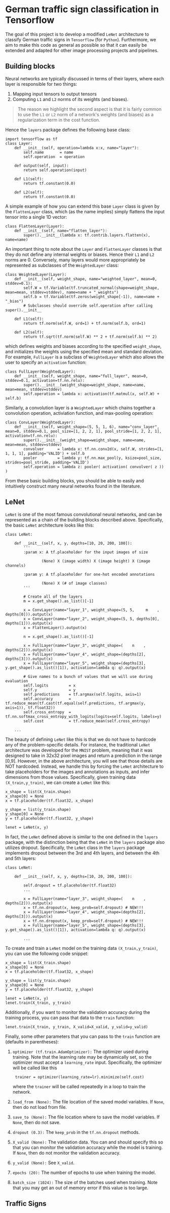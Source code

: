 # German traffic sign classification in Tensorflow
The goal of this project is to develop a modified `LeNet` architecture to classify German traffic signs in `Tensorflow` (for `Python`). Furthermore, we aim to make this code as general as possible so that it can easily be extended and adapted for other image processing projects and pipelines.

## Building blocks
Neural networks are typically discussed in terms of their layers, where each layer is responsible for two things:
1. Mapping input tensors to output tensors
1. Computing `L1` and `L2` norms of its weights (and biases).

> The reason we highlight the second aspect is that it is fairly common to use the `L1` or `L2` norm of a network's weights (and biases) as a regularization term in the cost function.

Hence the `layers` package defines the following base class:

    import tensorflow as tf
    class Layer:
        def __init__(self, operation=lambda x:x, name="layer"):
            self.name       = name
            self.operation  = operation

        def output(self, input):
            return self.operation(input)

        def L1(self):
            return tf.constant(0.0)

        def L2(self):
            return tf.constant(0.0)

A simple example of how you can extend this base `Layer` class is given by the `FlattenLayer` class, which (as the name implies) simply flattens the input tensor into a single 1D vector:

    class FlattenLayer(Layer):
        def __init__(self, name="flatten_layer"):
            super().__init__(lambda x: tf.contrib.layers.flatten(x), name=name)

An important thing to note about the `Layer` and `FlattenLayer` classes is that they do not define any internal weights or biases. Hence their `L1` and `L2` norms are 0. Conversely, many layers would more appropriately be represented as subclasses of the `WeightedLayer` class:

    class WeightedLayer(Layer):
        def __init__(self, weight_shape, name="weighted_layer", mean=0, stddev=0.1):
            self.W = tf.Variable(tf.truncated_normal(shape=weight_shape, mean=mean, stddev=stddev), name=name + "_weights")
            self.b = tf.Variable(tf.zeros(weight_shape[-1]), name=name + "_bias")
            # Subclasses should override self.operation after calling super().__init__

        def L1(self):
            return tf.norm(self.W, ord=1) + tf.norm(self.b, ord=1)

        def L2(self):
            return tf.sqrt(tf.norm(self.W) ** 2 + tf.norm(self.b) ** 2)


which defines weights and biases according to the specified `weight_shape`, and initializes the weights using the specified mean and standard deviation. For example, `FullLayer` is a subclass of `WeightedLayer` which also allows the user to specify an `activation` function:

    class FullLayer(WeightedLayer):
        def __init__(self, weight_shape, name="full_layer", mean=0, stddev=0.1, activation=tf.nn.relu):
            super().__init__(weight_shape=weight_shape, name=name, mean=mean, stddev=stddev)
            self.operation = lambda x: activation(tf.matmul(x, self.W) + self.b)

Similarly, a convolution layer is a `WeightedLayer` which chains together a convolution operation, activiation function, and max-pooling operation:

    class ConvLayer(WeightedLayer):
        def __init__(self, weight_shape=(5, 5, 1, 6), name="conv_layer", mean=0, stddev=0.1, pool_size=[1, 2, 2, 1], pool_stride=[1, 2, 2, 1], activation=tf.nn.relu):
            super().__init__(weight_shape=weight_shape, name=name, mean=mean, stddev=stddev)
            convolver      = lambda x: tf.nn.conv2d(x, self.W, strides=[1, 1, 1, 1], padding='VALID') + self.b
            pooler         = lambda y: tf.nn.max_pool(y, ksize=pool_size, strides=pool_stride, padding='VALID')
            self.operation = lambda z: pooler( activation( convolver( z )) )

From these basic building blocks, you should be able to easily and intuitively construct many neural networks found in the literature.

## LeNet
`LeNet` is one of the most famous convolutional neural networks, and can be represented as a chain of the building blocks described above. Specifically, the basic `LeNet` architecture looks like this:

    class LeNet:

        def __init__(self, x, y, depths=[10, 20, 200, 100]):
            '''
            :param x: A tf.placeholder for the input images of size

                    (None) X (image width) X (image height) X (image channels)

            :param y: A tf.placeholder for one-hot encoded annotations

                    (None) X (# of image classes)
            '''

            # Create all of the layers
            m = x.get_shape().as_list()[-1]

            x = ConvLayer(name="layer_1", weight_shape=(5, 5,     m    , depths[0])).output(x)
            x = ConvLayer(name="layer_2", weight_shape=(5, 5, depths[0], depths[1])).output(x)
            x = FlattenLayer().output(x)

            n = x.get_shape().as_list()[-1]

            x = FullLayer(name="layer_3", weight_shape=(    n    , depths[2])).output(x)
            x = FullLayer(name="layer_4", weight_shape=(depths[2], depths[3])).output(x)
            x = FullLayer(name="layer_5", weight_shape=(depths[3], y.get_shape().as_list()[1]), activation=lambda q: q).output(x)

            # Give names to a bunch of values that we will use during evaluation
            self.logits         = x
            self.y              = y
            self.predictions    = tf.argmax(self.logits, axis=1)
            self.accuracy       = tf.reduce_mean(tf.cast(tf.equal(self.predictions, tf.argmax(y, axis=1)), tf.float32))
            self.cross_entropy  = tf.nn.softmax_cross_entropy_with_logits(logits=self.logits, labels=y)
            self.cost           = tf.reduce_mean(self.cross_entropy)

        ...

The beauty of defining `LeNet` like this is that we do not have to hardcode any of the problem-specific details. For instance, the traditional `LeNet` architecture was developed for the `MNIST` problem, meaning that it was designed to take in 32x32 pixel images and return a prediction in the range [0,9]. However, in the above architecture, you will see that those details are NOT hardcoded. Instead, we handle this by forcing the `LeNet` architecture to take placeholders for the images and annotations as inputs, and infer dimensions from those values. Specifically, given training data `(X_train,y_train)`, we can create a `LeNet` like this:

    x_shape = list(X_train.shape)
    x_shape[0] = None
    x = tf.placeholder(tf.float32, x_shape)

    y_shape = list(y_train.shape)
    y_shape[0] = None
    y = tf.placeholder(tf.float32, y_shape)

    lenet = LeNet(x, y)

In fact, the `LeNet` defined above is similar to the one defined in the `layers` package, with the distinction being that the `LeNet` in the `layers` package also utilizes dropout. Specifically, the `LeNet` class in the `layers` package implements dropout between the 3rd and 4th layers, and between the 4th and 5th layers:

    class LeNet:

        def __init__(self, x, y, depths=[10, 20, 200, 100]):

            self.dropout = tf.placeholder(tf.float32)
            ...

            x = FullLayer(name="layer_3", weight_shape=(    n    , depths[2])).output(x)
            x = tf.nn.dropout(x, keep_prob=self.dropout) # NEW!!!
            x = FullLayer(name="layer_4", weight_shape=(depths[2], depths[3])).output(x)
            x = tf.nn.dropout(x, keep_prob=self.dropout) # NEW!!!
            x = FullLayer(name="layer_5", weight_shape=(depths[3], y.get_shape().as_list()[1]), activation=lambda q: q).output(x)

            ...

To create and train a `LeNet` model on the training data `(X_train,y_train)`, you can use the following code snippet:

    x_shape = list(X_train.shape)
    x_shape[0] = None
    x = tf.placeholder(tf.float32, x_shape)

    y_shape = list(y_train.shape)
    y_shape[0] = None
    y = tf.placeholder(tf.float32, y_shape)

    lenet = LeNet(x, y)
    lenet.train(X_train, y_train)

Additionally, if you want to monitor the validation accuracy during the training process, you can pass that data to the `train` function:

    lenet.train(X_train, y_train, X_valid=X_valid, y_valid=y_valid)

Finally, some other parameters that you can pass to the `train` function are (defaults in parentheses):
1. `optimizer (tf.train.AdamOptimizer):` The optimizer used during training. Note that the learning rate may be dynamically set, so the optimizer must accept a `learning_rate` input. Specifically, the optimizer will be called like this

        trainer = optimizer(learning_rate=lr).minimize(self.cost)

    where the `trainer` will be called repeatedly in a loop to train the network.
1. `load_from (None):` The file location of the saved model variables. If `None`, then do not load from file.
1. `save_to (None):` The file location where to save the model variables. If `None`, then do not save.
1. `dropout (0.3):` The `keep_prob` in the `tf.nn.dropout` methods.
1. `X_valid (None):` The validation data. You can and should specify this so that you can monitor the validation accuracy while the model is training. If `None`, then do not monitor the validation accuracy.
1. `y_valid (None):` See `X_valid`.
1. `epochs (20):` The number of epochs to use when training the model.
1. `batch_size (1024):` The size of the batches used when training. Note that you may get an out of memory error if this value is too large.

## Traffic Signs
